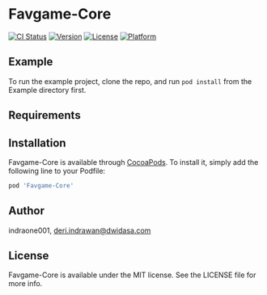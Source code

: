 # Favgame-Core

[![CI Status](https://img.shields.io/travis/indraone001/Favgame-Core.svg?style=flat)](https://travis-ci.org/indraone001/Favgame-Core)
[![Version](https://img.shields.io/cocoapods/v/Favgame-Core.svg?style=flat)](https://cocoapods.org/pods/Favgame-Core)
[![License](https://img.shields.io/cocoapods/l/Favgame-Core.svg?style=flat)](https://cocoapods.org/pods/Favgame-Core)
[![Platform](https://img.shields.io/cocoapods/p/Favgame-Core.svg?style=flat)](https://cocoapods.org/pods/Favgame-Core)

## Example

To run the example project, clone the repo, and run `pod install` from the Example directory first.

## Requirements

## Installation

Favgame-Core is available through [CocoaPods](https://cocoapods.org). To install
it, simply add the following line to your Podfile:

```ruby
pod 'Favgame-Core'
```

## Author

indraone001, deri.indrawan@dwidasa.com

## License

Favgame-Core is available under the MIT license. See the LICENSE file for more info.
